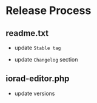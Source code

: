 Release Process
===============

readme.txt
----------

- update `Stable tag`

- update `Changelog` section


iorad-editor.php
----------------

- update versions
